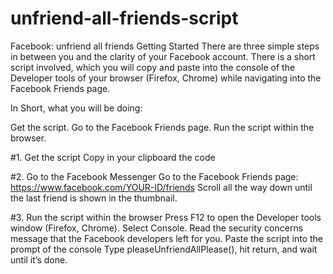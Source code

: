 # unfriend-all-friends-script
Facebook: unfriend all friends
Getting Started
There are three simple steps in between you and the clarity of your Facebook account. There is a short script involved, which you will copy and paste into the console of the Developer tools of your browser (Firefox, Chrome) while navigating into the Facebook Friends page.

In Short, what you will be doing:

Get the script.
Go to the Facebook Friends page.
Run the script within the browser.

#1. Get the script
Copy in your clipboard the code

#2. Go to the Facebook Messenger
Go to the Facebook Friends page: https://www.facebook.com/YOUR-ID/friends
Scroll all the way down until the last friend is shown in the thumbnail.

#3. Run the script within the browser
Press F12 to open the Developer tools window (Firefox, Chrome).
Select Console.
Read the security concerns message that the Facebook developers left for you.
Paste the script into the prompt of the console
Type pleaseUnfriendAllPlease(), hit return, and wait until it’s done.
